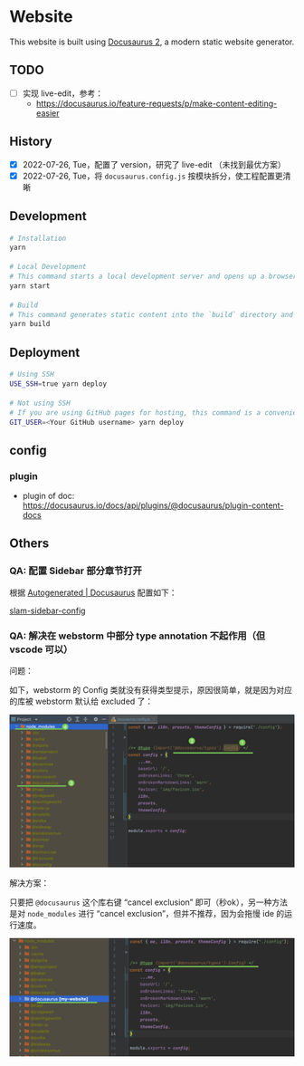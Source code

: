 # Website

This website is built using [Docusaurus 2](https://docusaurus.io/), a modern static website generator.

## TODO

- [ ] 实现 live-edit，参考：
    - https://docusaurus.io/feature-requests/p/make-content-editing-easier 

## History

- [x] 2022-07-26, Tue，配置了 version，研究了 live-edit （未找到最优方案）
- [x] 2022-07-26, Tue，将 `docusaurus.config.js` 按模块拆分，使工程配置更清晰

## Development

```sh
# Installation
yarn

# Local Development
# This command starts a local development server and opens up a browser window. Most changes are reflected live without having to restart the server.
yarn start

# Build
# This command generates static content into the `build` directory and can be served using any static contents hosting service.
yarn build
```

## Deployment

```sh
# Using SSH
USE_SSH=true yarn deploy

# Not using SSH
# If you are using GitHub pages for hosting, this command is a convenient way to build the website and push to the `gh-pages` branch.
GIT_USER=<Your GitHub username> yarn deploy
```

## config

### plugin

- plugin of doc: https://docusaurus.io/docs/api/plugins/@docusaurus/plugin-content-docs

## Others

### QA: 配置 Sidebar 部分章节打开

根据 [Autogenerated | Docusaurus](https://docusaurus.io/docs/sidebar/autogenerated#category-item-metadata) 配置如下：

[slam-sidebar-config](docs/SLAM/_category_.yml)

### QA: 解决在 webstorm 中部分 type annotation 不起作用（但 vscode 可以）

问题：

如下，webstorm 的 Config 类就没有获得类型提示，原因很简单，就是因为对应的库被 webstorm 默认给 excluded 了：

![picture 1](.imgs/README-1658809363936-05019624c5547901e448b63eb3df4a7777bbb138a27754062a5c9d76b565b219.png)  

解决方案：

只要把 `@docusaurus` 这个库右键 “cancel exclusion” 即可（秒ok），另一种方法是对 `node_modules` 进行 “cancel exclusion”，但并不推荐，因为会拖慢 ide 的运行速度。

![picture 2](.imgs/README-1658809446256-0bfd428c3b927fd911cead5f3da24a86c79a9fb24d8a40a69742f91a092f55b1.png)  
